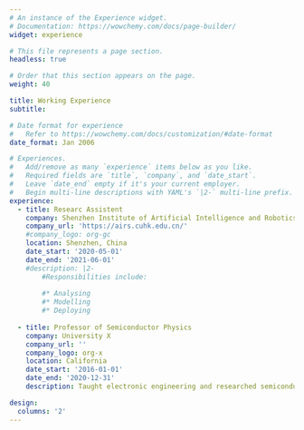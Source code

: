 ```yaml
---
# An instance of the Experience widget.
# Documentation: https://wowchemy.com/docs/page-builder/
widget: experience

# This file represents a page section.
headless: true

# Order that this section appears on the page.
weight: 40

title: Working Experience
subtitle:

# Date format for experience
#   Refer to https://wowchemy.com/docs/customization/#date-format
date_format: Jan 2006

# Experiences.
#   Add/remove as many `experience` items below as you like.
#   Required fields are `title`, `company`, and `date_start`.
#   Leave `date_end` empty if it's your current employer.
#   Begin multi-line descriptions with YAML's `|2-` multi-line prefix.
experience:
  - title: Researc Assistent 
    company: Shenzhen Institute of Artificial Intelligence and Robotics for Society
    company_url: 'https://airs.cuhk.edu.cn/'
    #company_logo: org-gc
    location: Shenzhen, China
    date_start: '2020-05-01'
    date_end: '2021-06-01'
    #description: |2-
        #Responsibilities include:
        
        #* Analysing
        #* Modelling
        #* Deploying
        
  - title: Professor of Semiconductor Physics
    company: University X
    company_url: ''
    company_logo: org-x
    location: California
    date_start: '2016-01-01'
    date_end: '2020-12-31'
    description: Taught electronic engineering and researched semiconductor physics.

design:
  columns: '2'
---
```

